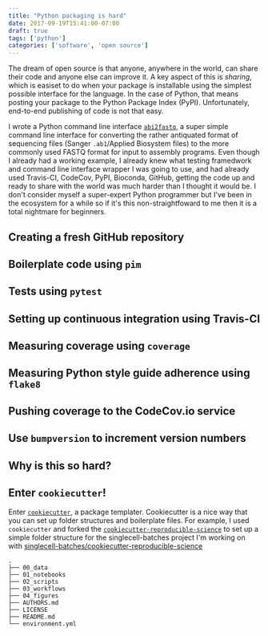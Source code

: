 ```yaml
---
title: "Python packaging is hard"
date: 2017-09-19T15:41:00-07:00
draft: true
tags: ['python']
categories: ['software', 'open source']
---
```


The dream of open source is that anyone, anywhere in the world, can share their
code and anyone else can improve it. A key aspect of this is *sharing*, which
is easiset to do when your package is installable using the simplest possible
interface for the language. In the case of Python, that means posting your
package to the Python Package Index (PyPI). Unfortunately, end-to-end
publishing of code is not that easy.

I wrote a Python command line interface
[`abi2fastq`](https://github.com/olgabot/abi2fastq), a super simple command
line interface for converting the rather antiquated format of sequencing files
(Sanger `.ab1`/Applied Biosystem files) to the more commonly used FASTQ format
for input to assembly programs. Even though I already had a working example, I
already knew what testing framedwork and command line interface wrapper I was
going to use, and had already used Travis-CI, CodeCov, PyPI, Bioconda, GitHub,
getting the code up and ready to share with the world was much harder than I
thought it would be. I don't consider myself a super-expert Python programmer
but I've been in the ecosystem for a while so if it's this non-straightfoward
to me then it is a total nightmare for beginners.

## Creating a fresh GitHub repository


## Boilerplate code using `pim`


## Tests using `pytest`


## Setting up continuous integration using Travis-CI


## Measuring coverage using `coverage`


## Measuring Python style guide adherence using `flake8`


## Pushing coverage to the CodeCov.io service


## Use `bumpversion` to increment version numbers

## Why is this so hard?


## Enter `cookiecutter`!
Enter
[`cookiecutter`](https://github.com/audreyr/cookiecutter), a package templater.
Cookiecutter is a nice way that you can set up folder structures and
boilerplate files. For example, I used `cookiecutter` and forked the
[`cookiecutter-reproducible-science`](https://github.com/mkrapp/cookiecutter-reproducible-science)
to set up a simple folder structure for the singlecell-batches project I'm
working on with
[singlecell-batches/cookiecutter-reproducible-science](https://github.com/singlecell-batches/cookiecutter-reproducible-science)


    .
    ├── 00_data
    ├── 01_notebooks
    ├── 02_scripts
    ├── 03_workflows
    ├── 04_figures
    ├── AUTHORS.md
    ├── LICENSE
    ├── README.md
    └── environment.yml

